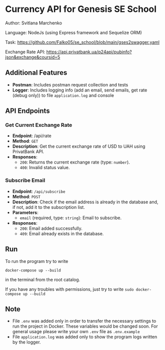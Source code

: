 # Currency API for Genesis SE School

Author: Svitlana Marchenko

Language: NodeJs (using Express framework and Sequelize ORM)

Task: https://github.com/Falko05/se_school/blob/main/gses2swagger.yaml

Exchange Rate API: https://api.privatbank.ua/p24api/pubinfo?json&exchange&coursid=5

## Additional Features
- **Postman**: Includes postman request collection and tests
- **Logger**: Includes logging info (add an email, send emails, get rate (debug only)) to file `application.log` and console

## API Endpoints
### Get Current Exchange Rate
- **Endpoint**: /api/rate
- **Method**: `GET`
- **Description**: Get the current exchange rate of USD to UAH using PrivatBank API.
- **Responses**:
  - `200`: Returns the current exchange rate (type: `number`).
  - `400`: Invalid status value.

### Subscribe Email
- **Endpoint**: `/api/subscribe`
- **Method**: `POST`
- **Description**: Check if the email address is already in the database and, if not, add it to the subscription list.
- **Parameters**:
  - `email` (required, type: `string`): Email to subscribe.
- **Responses**:
  - `200`: Email added successfully.
  - `409`: Email already exists in the database.

## Run
To run the program try to write 
```
docker-compose up --build
```
in the terminal from the root catalog.

If you have any troubles with permissions, just try to write ``sudo docker-compose up --build``

## Note
- File `.env` was added only in order to transfer the necessary settings to run the project in Docker. These variables would be changed soon. For general usage please write your own ``.env`` file as ``.env.example``
- File `application.log` was added only to show the program logs written by the logger.
